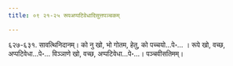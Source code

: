 ```yaml
---
title: ०९ २१-२५ रूपअप्पटिवेधादिसुत्तपञ्चकम्

---
```


६२७-६३१. सावत्थिनिदानम्। को नु खो, भो गोतम, हेतु, को पच्चयो…पे॰… । रूपे खो, वच्छ, अप्पटिवेधा…पे॰… विञ्ञाणे खो, वच्छ, अप्पटिवेधा…पे॰…। पञ्चवीसतिमम्।  

